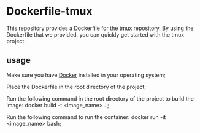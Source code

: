 # Dockerfile-tmux
This repository provides a Dockerfile for the [tmux](https://github.com/tmux) repository. By using the Dockerfile that we provided, you can quickly get started with the tmux project.
## usage

Make sure you have [Docker](https://www.docker.com/) installed in your operating system;

Place the Dockerfile in the root directory of the project;

Run the following command in the root directory of the project to build the image: docker build -t <image_name> . ;

Run the following command to run the container: docker run -it <image_name> bash;
